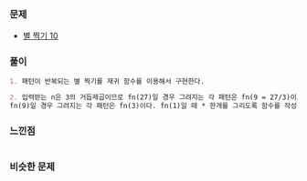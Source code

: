 ### 문제

- [별 찍기 10](https://www.acmicpc.net/problem/2447)

### 풀이

```markdown
1. 패턴이 반복되는 별 찍기를 재귀 함수를 이용해서 구현한다.

2. 입력받는 n은 3의 거듭제곱이므로 fn(27)일 경우 그려지는 각 패턴은 fn(9 = 27/3)이고,
fn(9)일 경우 그려지는 각 패턴은 fn(3)이다. fn(1)일 때 * 한개를 그리도록 함수를 작성한다.
```

### 느낀점

```markdown

```

### 비슷한 문제